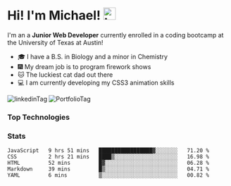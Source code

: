 # Hi!  I'm Michael! <img src="https://user-images.githubusercontent.com/1303154/88677602-1635ba80-d120-11ea-84d8-d263ba5fc3c0.gif" width="28px" alt="hi">

I'm an a **Junior Web Developer** currently enrolled in a coding bootcamp at the University of Texas at Austin!

- :mortar_board: I have a B.S. in Biology and a minor in Chemistry
- :fireworks: My dream job is to program firework shows
- :cat: The luckiest cat dad out there
- :computer: I am currently developing my CSS3 animation skills

![linkedinTag](https://img.shields.io/twitter/url?color=blue&label=LinkedIn&logo=linkedin&logoColor=white&style=for-the-badge&url=https%3A%2F%2Fwww.linkedin.com%2Fin%2Fmichaeljosephklein%2F)
![PortfolioTag](https://img.shields.io/twitter/url?color=success&label=Portfolio&style=for-the-badge&url=https%3A%2F%2Finklein1997.github.io%2FProfessional-Portfolio-V2%2F)

### Top Technologies


### Stats

<!--START_SECTION:waka-->
```text
JavaScript   9 hrs 51 mins   █████████████████▓░░░░░░░   71.20 % 
CSS          2 hrs 21 mins   ████▒░░░░░░░░░░░░░░░░░░░░   16.98 % 
HTML         52 mins         █▓░░░░░░░░░░░░░░░░░░░░░░░   06.28 % 
Markdown     39 mins         █▒░░░░░░░░░░░░░░░░░░░░░░░   04.71 % 
YAML         6 mins          ▒░░░░░░░░░░░░░░░░░░░░░░░░   00.82 % 
```
<!--END_SECTION:waka-->